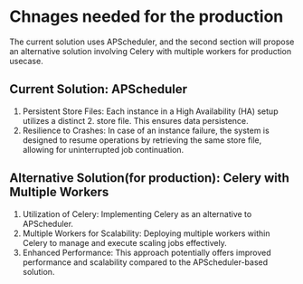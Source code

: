 # Chnages needed for the production

The current solution uses APScheduler, and the second section will propose an alternative solution involving Celery with multiple workers for production usecase.

## Current Solution: APScheduler
1. Persistent Store Files: Each instance in a High Availability (HA) setup utilizes a distinct 2. store file. This ensures data persistence.
3. Resilience to Crashes: In case of an instance failure, the system is designed to resume operations by retrieving the same store file, allowing for uninterrupted job continuation.

## Alternative Solution(for production): Celery with Multiple Workers

1. Utilization of Celery: Implementing Celery as an alternative to APScheduler.
2. Multiple Workers for Scalability: Deploying multiple workers within Celery to manage and execute scaling jobs effectively.
3. Enhanced Performance: This approach potentially offers improved performance and scalability compared to the APScheduler-based solution.
